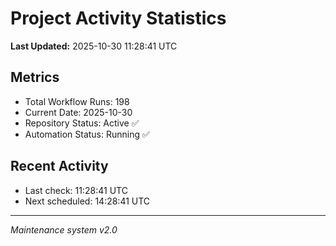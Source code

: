 # Project Activity Statistics

**Last Updated:** 2025-10-30 11:28:41 UTC

## Metrics
- Total Workflow Runs: 198
- Current Date: 2025-10-30
- Repository Status: Active ✅
- Automation Status: Running ✅

## Recent Activity
- Last check: 11:28:41 UTC
- Next scheduled: 14:28:41 UTC

---
*Maintenance system v2.0*
